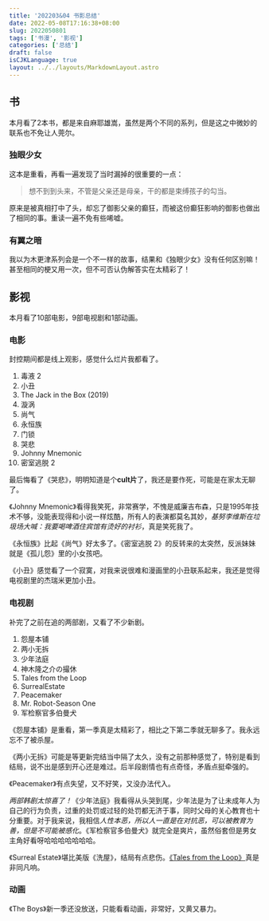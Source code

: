 ```yaml
---
title: '202203&04 书影总结'
date: 2022-05-08T17:16:38+08:00
slug: 2022050801
tags: ['书漫', '影视']
categories: ['总结']
draft: false
isCJKLanguage: true
layout: ../../layouts/MarkdownLayout.astro
---
```

## 书

本月看了2本书，都是来自麻耶雄嵩，虽然是两个不同的系列，但是这之中微妙的联系也不免让人莞尔。

### 独眼少女

这本是重看，再看一遍发现了当时漏掉的很重要的一点：
> 想不到到头来，不管是父亲还是母亲，干的都是束缚孩子的勾当。

原来是被真相打中了头，却忘了御影父亲的癫狂，而被这份癫狂影响的御影也做出了相同的事。重读一遍不免有些唏嘘。

### 有翼之暗

我以为木更津系列会是一个不一样的故事，结果和《独眼少女》没有任何区别嘛！甚至相同的梗又用一次，但不可否认伪解答实在太精彩了！

## 影视

本月看了10部电影，9部电视剧和1部动画。

### 电影

封控期间都是线上观影，感觉什么烂片我都看了。

1. 毒液 2
2. 小丑
3. The Jack in the Box (2019)
4. 漩涡
5. 尚气
6. 永恒族
7. 门锁
8. 哭悲
9. Johnny Mnemonic
10. 密室逃脱 2

最后悔看了《哭悲》，明明知道是个**cult片**了，我还是要作死，可能是在家太无聊了。

《Johnny Mnemonic》看得我笑死，非常赛学，不愧是威廉吉布森，只是1995年技术不够，没能表现得和小说一样炫酷，所有人的表演都莫名其妙，*基努李维斯在垃圾场大喊：我要喝啤酒住宾馆有烫好的衬衫*，真是笑死我了。

《永恒族》比起《尚气》好太多了。《密室逃脱 2》的反转来的太突然，反派妹妹就是《孤儿怨》里的小女孩吧。

《小丑》感觉看了一个寂寞，对我来说很难和漫画里的小丑联系起来，我还是觉得电视剧里的杰瑞米更加小丑。

### 电视剧

补完了之前在追的两部剧，又看了不少新剧。

1. 怨屋本铺
2. 两小无拆
3. 少年法庭
4. 神木隆之介の撮休
5. Tales from the Loop
6. SurrealEstate
7. Peacemaker
8. Mr. Robot-Season One
9. 军检察官多伯曼犬

《怨屋本铺》是重看，第一季真是太精彩了，相比之下第二季就无聊多了。我永远忘不了被杀屋。

《两小无拆》可能是等更新完结当中隔了太久，没有之前那种感觉了，特别是看到结局，说不出是感到开心还是难过。后半段剧情也有点奇怪，矛盾点挺牵强的。

《Peacemaker》有点失望，又不好笑，又没办法代入。

*两部韩剧太惊喜了！*《少年法庭》我看得从头哭到尾，少年法是为了让未成年人为自己的行为负责，过重的处罚或过轻的处罚都无济于事，同时父母的关心教育也十分重要。对于我来说，我相信*人性本恶，所以人一直是在对抗恶，可以被教育为善，但是不可能被感化*。《军检察官多伯曼犬》就完全是爽片，虽然俗套但是男女主角好看呀哈哈哈哈哈哈哈。

《Surreal Estate》堪比美版《洗屋》，结局有点悲伤。[《Tales from the Loop》](/posts/2022/04/2022040401)真是非同凡响。

### 动画

《The Boys》新一季还没放送，只能看看动画，非常好，又黄又暴力。
